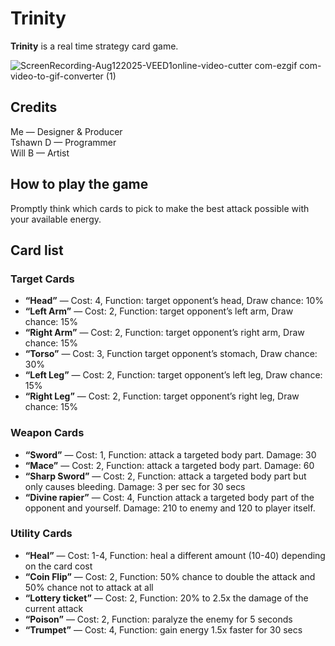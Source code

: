 # Trinity
**Trinity** is a real time strategy card game.

![ScreenRecording-Aug122025-VEED1online-video-cutter com-ezgif com-video-to-gif-converter (1)](https://github.com/user-attachments/assets/af478600-6520-407b-bf85-4669332a411b)


## Credits

Me — Designer & Producer  
Tshawn D — Programmer  
Will B — Artist

## How to play the game

Promptly think which cards to pick to make the best attack possible with your available energy.

## Card list

### Target Cards

- **“Head”** — Cost: 4, Function: target opponent’s head, Draw chance: 10% 
- **“Left Arm”** — Cost: 2, Function: target opponent’s left arm, Draw chance: 15%
- **“Right Arm”** — Cost: 2, Function: target opponent’s right arm, Draw chance: 15%
- **“Torso”** — Cost: 3, Function target opponent’s stomach, Draw chance: 30%
- **“Left Leg”** — Cost: 2, Function: target opponent’s left leg, Draw chance: 15%
- **“Right Leg”** — Cost: 2, Function: target opponent’s right leg, Draw chance: 15%

### Weapon Cards

- **“Sword”** — Cost: 1, Function: attack a targeted body part. Damage: 30
- **“Mace”** — Cost: 2, Function: attack a targeted body part. Damage: 60
- **“Sharp Sword”** — Cost: 2, Function: attack a targeted body part but only causes bleeding. Damage: 3 per sec for 30 secs
- **“Divine rapier”** — Cost: 4, Function attack a targeted body part of the opponent and yourself. Damage: 210 to enemy and 120 to player itself.

### Utility Cards

- **“Heal”** — Cost: 1-4, Function: heal a different amount (10-40) depending on the card cost
- **“Coin Flip”** — Cost: 2, Function: 50% chance to double the attack and 50% chance not to attack at all
- **“Lottery ticket”** — Cost: 2, Function: 20% to 2.5x the damage of the current attack
- **“Poison”** — Cost: 2, Function: paralyze the enemy for 5 seconds
- **“Trumpet”** — Cost: 4, Function: gain energy 1.5x faster for 30 secs
